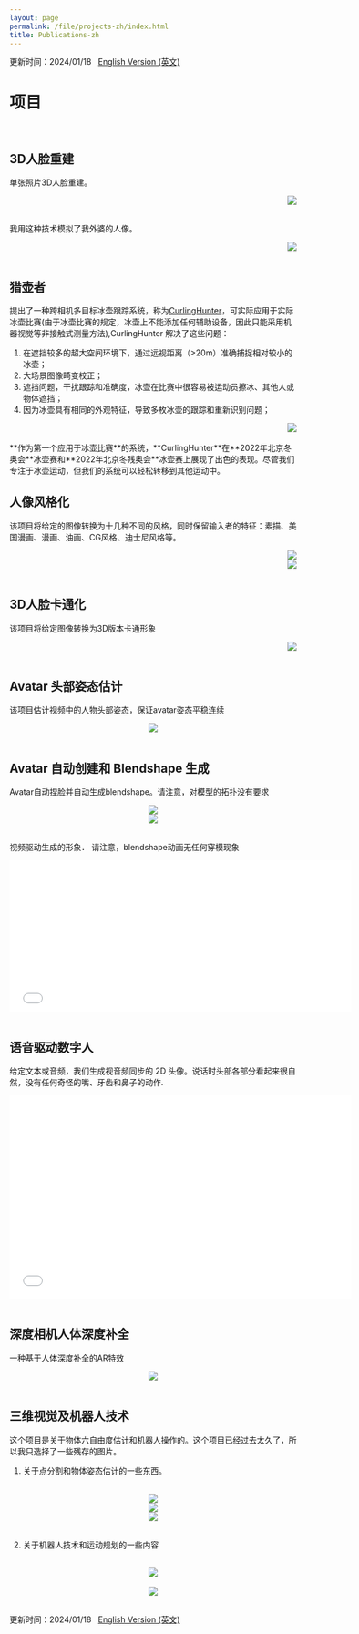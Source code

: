 ```yaml
---
layout: page
permalink: /file/projects-zh/index.html
title: Publications-zh
---
```


更新时间：2024/01/18 &nbsp;  [English Version (英文)](https://xuankeshi.github.io/projects/)

# 项目
<br>

## 3D人脸重建

单张照片3D人脸重建。
<div align=right>
  <img src = "https://xuankeshi.github.io/images/projects/3dface.png">
</div>

<br> 我用这种技术模拟了我外婆的人像。

<div align=right>
  <img src = "https://xuankeshi.github.io/images/projects/grandma.gif">
</div>

<br>

## 猎壶者

提出了一种跨相机多目标冰壶跟踪系统，称为[CurlingHunter](https://spj.science.org/doi/full/10.34133/2022/9805054)，可实际应用于实际冰壶比赛(由于冰壶比赛的规定，冰壶上不能添加任何辅助设备，因此只能采用机器视觉等非接触式测量方法),CurlingHunter 解决了这些问题：

1. 在遮挡较多的超大空间环境下，通过远视距离（>20m）准确捕捉相对较小的冰壶；
2. 大场景图像畸变校正；
3. 遮挡问题，干扰跟踪和准确度，冰壶在比赛中很容易被运动员擦冰、其他人或物体遮挡；
4. 因为冰壶具有相同的外观特征，导致多枚冰壶的跟踪和重新识别问题；

<div align=right>
  <img src = "https://xuankeshi.github.io/images/projects/curlinghunter.png">
</div>

<br>
**作为第一个应用于冰壶比赛**的系统，**CurlingHunter**在**2022年北京冬奥会**冰壶赛和**2022年北京冬残奥会**冰壶赛上展现了出色的表现。尽管我们专注于冰壶运动，但我们的系统可以轻松转移到其他运动中。
<br>

## 人像风格化

该项目将给定的图像转换为十几种不同的风格，同时保留输入者的特征：素描、美国漫画、漫画、油画、CG风格、迪士尼风格等。

<div align=right>
  <img src = "https://xuankeshi.github.io/images/projects/face_style1.jpg">
</div>

<div align=right>
  <img src = "https://xuankeshi.github.io/images/projects/face_style2.jpeg">
</div>

<br>

## 3D人脸卡通化

该项目将给定图像转换为3D版本卡通形象

<div align=right>
  <img src = "https://xuankeshi.github.io/images/projects/3d_cartoon.png">
</div>

<br>

## Avatar 头部姿态估计

该项目估计视频中的人物头部姿态，保证avatar姿态平稳连续

<div align=center>
  <img src = "https://xuankeshi.github.io/images/projects/pose_estimation.gif">
</div>

<br>

## Avatar 自动创建和 Blendshape 生成

Avatar自动捏脸并自动生成blendshape。请注意，对模型的拓扑没有要求

<!-- <div align=center>
<iframe width="768" height="512" src="/images/projects/avatar_boy.mp4" frameborder="0" allowfullscreen> </iframe>
</div> -->

<!-- <div align=center>
  <iframe width="600" height="400" src="/images/projects/avatar_girl.mp4" frameborder="0" allowfullscreen> </iframe>
</div> -->

<div align=center>
  <img src = "https://xuankeshi.github.io/images/projects/avatar_girl.gif">
</div>

<div align=center>
  <img src = "https://xuankeshi.github.io/images/projects/avatar_boy.gif">
</div>

<!-- <div align=center>
  <img src = "https://xuankeshi.github.io/images/projects/avatar_hanmeimei_girl.gif">
</div> -->

<br>

视频驱动生成的形象． 请注意，blendshape动画无任何穿模现象
<div align=center>
<iframe width="600" height="265" src="/images/projects/blendshape.mp4" frameborder="0" allowfullscreen> </iframe>
</div>

<br>

## 语音驱动数字人 

给定文本或音频，我们生成视音频同步的 2D 头像。说话时头部各部分看起来很自然，没有任何奇怪的嘴、牙齿和鼻子的动作.

<div align=center>
  <iframe width="600" height="356" src="/images/projects/digitalhuman.mp4" frameborder="0" allowfullscreen> </iframe>
</div>

<br>

## 深度相机人体深度补全

一种基于人体深度补全的AR特效 

<div align=center>
  <img src = "https://xuankeshi.github.io/images/projects/tof_ar.gif">
  <!-- <iframe width="600" height="225"  src="/images/projects/tof_ar.mp4" frameborder="0" allowfullscreen> </iframe> -->
</div>

<br>

## 三维视觉及机器人技术

这个项目是关于物体六自由度估计和机器人操作的。这个项目已经过去太久了，所以我只选择了一些残存的图片。
<br>

1. 关于点分割和物体姿态估计的一些东西。

<br>

<div align=center>
  <img src = "https://xuankeshi.github.io/images/projects/vccs1.jpg">
</div>

<div align=center>
  <img src = "https://xuankeshi.github.io/images/projects/vccs2.jpg">
</div>

<div align=center>
  <img src = "https://xuankeshi.github.io/images/projects/ppf.jpg">
</div>

<br>

2. 关于机器人技术和运动规划的一些内容

<br>

<div align=center>
  <img src = "https://xuankeshi.github.io/images/projects/robotics.jpg">
</div>

<br>

<div align=center >
  <img src = "https://xuankeshi.github.io/images/projects/manipulation.gif">
  <!-- <iframe width="600" height="326" src="/images/projects/manipulation.mp4" frameborder="0" allowfullscreen> </iframe> -->
</div>

<br>

更新时间：2024/01/18 &nbsp;  [English Version (英文)](https://xuankeshi.github.io/projects/)
